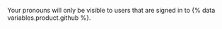 Your pronouns will only be visible to users that are signed in to {% data variables.product.github %}.
